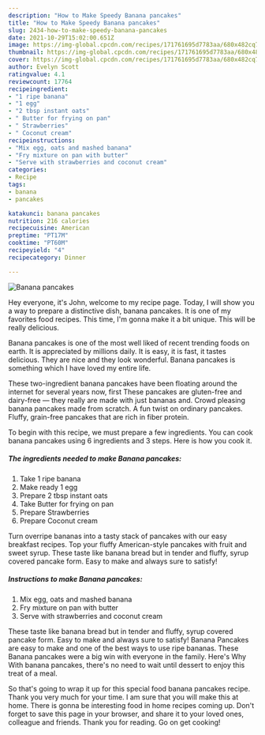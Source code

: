 ```yaml
---
description: "How to Make Speedy Banana pancakes"
title: "How to Make Speedy Banana pancakes"
slug: 2434-how-to-make-speedy-banana-pancakes
date: 2021-10-29T15:02:00.651Z
image: https://img-global.cpcdn.com/recipes/171761695d7783aa/680x482cq70/banana-pancakes-recipe-main-photo.jpg
thumbnail: https://img-global.cpcdn.com/recipes/171761695d7783aa/680x482cq70/banana-pancakes-recipe-main-photo.jpg
cover: https://img-global.cpcdn.com/recipes/171761695d7783aa/680x482cq70/banana-pancakes-recipe-main-photo.jpg
author: Evelyn Scott
ratingvalue: 4.1
reviewcount: 17764
recipeingredient:
- "1 ripe banana"
- "1 egg"
- "2 tbsp instant oats"
- " Butter for frying on pan"
- " Strawberries"
- " Coconut cream"
recipeinstructions:
- "Mix egg, oats and mashed banana"
- "Fry mixture on pan with butter"
- "Serve with strawberries and coconut cream"
categories:
- Recipe
tags:
- banana
- pancakes

katakunci: banana pancakes 
nutrition: 216 calories
recipecuisine: American
preptime: "PT17M"
cooktime: "PT60M"
recipeyield: "4"
recipecategory: Dinner

---
```



![Banana pancakes](https://img-global.cpcdn.com/recipes/171761695d7783aa/680x482cq70/banana-pancakes-recipe-main-photo.jpg)

Hey everyone, it's John, welcome to my recipe page. Today, I will show you a way to prepare a distinctive dish, banana pancakes. It is one of my favorites food recipes. This time, I'm gonna make it a bit unique. This will be really delicious.

Banana pancakes is one of the most well liked of recent trending foods on earth. It is appreciated by millions daily. It is easy, it is fast, it tastes delicious. They are nice and they look wonderful. Banana pancakes is something which I have loved my entire life.

These two-ingredient banana pancakes have been floating around the internet for several years now, first These pancakes are gluten-free and dairy-free — they really are made with just bananas and. Crowd pleasing banana pancakes made from scratch. A fun twist on ordinary pancakes. Fluffy, grain-free pancakes that are rich in fiber protein.


To begin with this recipe, we must prepare a few ingredients. You can cook banana pancakes using 6 ingredients and 3 steps. Here is how you cook it.

<!--inarticleads1-->

##### The ingredients needed to make Banana pancakes:

1. Take 1 ripe banana
1. Make ready 1 egg
1. Prepare 2 tbsp instant oats
1. Take  Butter for frying on pan
1. Prepare  Strawberries
1. Prepare  Coconut cream


Turn overripe bananas into a tasty stack of pancakes with our easy breakfast recipes. Top your fluffy American-style pancakes with fruit and sweet syrup. These taste like banana bread but in tender and fluffy, syrup covered pancake form. Easy to make and always sure to satisfy! 

<!--inarticleads2-->

##### Instructions to make Banana pancakes:

1. Mix egg, oats and mashed banana
1. Fry mixture on pan with butter
1. Serve with strawberries and coconut cream


These taste like banana bread but in tender and fluffy, syrup covered pancake form. Easy to make and always sure to satisfy! Banana Pancakes are easy to make and one of the best ways to use ripe bananas. These Banana pancakes were a big win with everyone in the family. Here's Why With banana pancakes, there's no need to wait until dessert to enjoy this treat of a meal. 

So that's going to wrap it up for this special food banana pancakes recipe. Thank you very much for your time. I am sure that you will make this at home. There is gonna be interesting food in home recipes coming up. Don't forget to save this page in your browser, and share it to your loved ones, colleague and friends. Thank you for reading. Go on get cooking!
